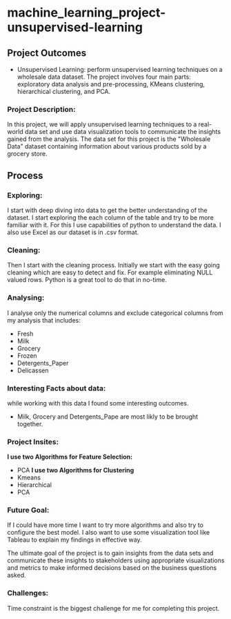 # machine_learning_project-unsupervised-learning

## Project Outcomes
- Unsupervised Learning: perform unsupervised learning techniques on a wholesale data dataset. The project involves four main parts: exploratory data analysis and pre-processing, KMeans clustering, hierarchical clustering, and PCA.

### Project Description:
In this project, we will apply unsupervised learning techniques to a real-world data set and use data visualization tools to communicate the insights gained from the analysis.
The data set for this project is the "Wholesale Data" dataset containing information about various products sold by a grocery store.

## Process
### Exploring: 
I start with deep diving into data to get the better understanding of the dataset. I start exploring the each column of the table and try to be more familiar with it. For this I use capabilities of python to understand the data. I also use Excel as our dataset is in .csv format.
### Cleaning:
Then I start with the cleaning process. Initially we start with the easy going cleaning which are easy to detect and fix. For example eliminating NULL valued rows. Python is a great tool to do that in no-time.
### Analysing:
I analyse only the numerical columns and exclude categorical columns from my analysis that includes:
  - Fresh 
  - Milk
  - Grocery
  - Frozen
  - Detergents_Paper
  - Delicassen
### Interesting Facts about data:
while working with this data I found some interesting outcomes.
- Milk, Grocery and Detergents_Pape are most likly to be brought together.
### Project Insites:
**I use two Algorithms for Feature Selection:**
- PCA
  **I use two Algorithms for Clustering**
- Kmeans
- Hierarchical
- PCA
### Future Goal:
If I could have more time I want to try more algorithms and also try to configure the best model. I also want to use some visualization tool like Tableau to explain my findings in effective way.

The ultimate goal of the project is to gain insights from the data sets and communicate these insights to stakeholders using appropriate visualizations and metrics to make informed decisions based on the business questions asked.
### Challenges:
Time constraint is the biggest challenge for me for completing this project. 



